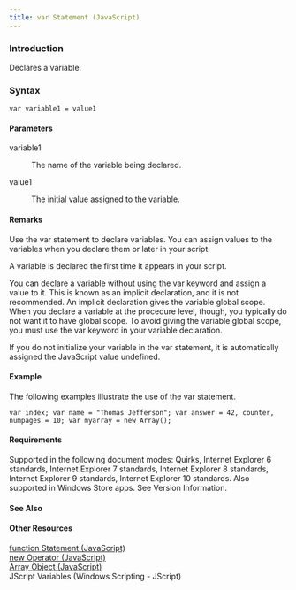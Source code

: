 ```yaml
---
title: var Statement (JavaScript)
---
```


### Introduction 

 Declares a variable.

### Syntax 

```
var variable1 = value1
```

#### Parameters 

<div id="sectionSection0" class="section" name="collapseableSection" style="" expanded="true">
  <dl class="authored">
    <dt>
      <span class="parameter" sdata="paramReference" xmlns:util="util">variable1</span>
    </dt>
    <dd>
      <p xmlns:util="util">
        The name of the variable being declared.
      </p>
    </dd>
    <dt>
      <span class="parameter" sdata="paramReference" xmlns:util="util">value1</span>
    </dt>
    <dd>
      <p xmlns:util="util">
        The initial value assigned to the variable.
      </p>
    </dd>
  </dl>
</div>

#### Remarks 

<div id="languageReferenceRemarksSection" class="section" name="collapseableSection" style="">
  <p xmlns:util="util">
    Use the <span sdata="langKeyword" value="var"><span class="keyword">var</span></span> statement to declare variables. You can assign values to the variables when you declare them or later in your
    script.
  </p>
  <p xmlns:util="util">
    A variable is declared the first time it appears in your script.
  </p>
  <p xmlns:util="util">
    You can declare a variable without using the <span sdata="langKeyword" value="var"><span class="keyword">var</span></span> keyword and assign a value to it. This is known as an <span class=
    "term">implicit declaration</span>, and it is not recommended. An implicit declaration gives the variable global scope. When you declare a variable at the procedure level, though, you typically
    do not want it to have global scope. To avoid giving the variable global scope, you must use the <span sdata="langKeyword" value="var"><span class="keyword">var</span></span> keyword in your
    variable declaration.
  </p>
  <p xmlns:util="util">
    If you do not initialize your variable in the <span sdata="langKeyword" value="var"><span class="keyword">var</span></span> statement, it is automatically assigned the JavaScript value
    <span sdata="langKeyword" value="undefined"><span class="keyword">undefined</span></span>.
  </p>
</div>

#### Example 

<p xmlns:util="util">
  The following examples illustrate the use of the <span sdata="langKeyword" value="var"><span class="keyword">var</span></span> statement.
</p>

```
var index; var name = "Thomas Jefferson"; var answer = 42, counter, numpages = 10; var myarray = new Array();
```

#### Requirements 

<div id="requirementsTitleSection" class="section" name="collapseableSection" style="">
  <p xmlns:util="util"></p>
  <p>
    Supported in the following document modes: Quirks, Internet Explorer 6 standards, Internet Explorer 7 standards, Internet Explorer 8 standards, Internet Explorer 9 standards, Internet Explorer 10
    standards. Also supported in Windows Store apps. See Version Information.
  </p>
</div>

#### See Also 

<div id="seeAlsoSection" class="section" name="collapseableSection" style="">
  <h4 class="subHeading">
    Other Resources
  </h4>
  <div class="seeAlsoStyle">
    <span sdata="link" xmlns:util="util"><a href="cc9cfd43-1305-41c8-ad67-545d20f4fafe.htm">function Statement (JavaScript)</a></span>
  </div>
  <div class="seeAlsoStyle">
    <span sdata="link" xmlns:util="util"><a href="5ea556ba-7ae6-426c-8430-9032eee5a0a5.htm">new Operator (JavaScript)</a></span>
  </div>
  <div class="seeAlsoStyle">
    <span sdata="link" xmlns:util="util"><a href="08e5f552-0797-4b48-8164-609582fc18c9.htm">Array Object (JavaScript)</a></span>
  </div>
  <div class="seeAlsoStyle">
    <span sdata="link" xmlns:util="util">JScript Variables (Windows Scripting - JScript)</span>
  </div>
</div>

